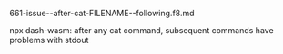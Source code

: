 661-issue--after-cat-FILENAME--following.f8.md

npx dash-wasm: after any cat command, subsequent commands have problems with stdout

```sh-session




```